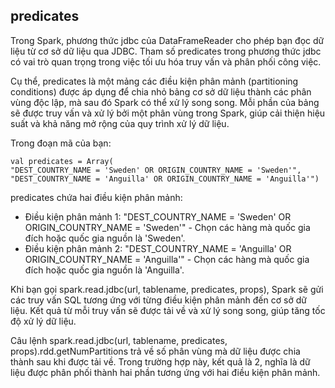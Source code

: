## predicates

Trong Spark, phương thức jdbc của DataFrameReader cho phép bạn đọc dữ liệu từ cơ sở dữ liệu qua JDBC. Tham số predicates
trong phương thức jdbc có vai trò quan trọng trong việc tối ưu hóa truy vấn và phân phối công việc.

Cụ thể, predicates là một mảng các điều kiện phân mảnh (partitioning conditions) được áp dụng để chia nhỏ bảng cơ sở dữ
liệu thành các phân vùng độc lập, mà sau đó Spark có thể xử lý song song. Mỗi phần của bảng sẽ được truy vấn và xử lý
bởi một phân vùng trong Spark, giúp cải thiện hiệu suất và khả năng mở rộng của quy trình xử lý dữ liệu.

Trong đoạn mã của bạn:

    val predicates = Array(
    "DEST_COUNTRY_NAME = 'Sweden' OR ORIGIN_COUNTRY_NAME = 'Sweden'",
    "DEST_COUNTRY_NAME = 'Anguilla' OR ORIGIN_COUNTRY_NAME = 'Anguilla'")

predicates chứa hai điều kiện phân mảnh:

- Điều kiện phân mảnh 1: "DEST_COUNTRY_NAME = 'Sweden' OR ORIGIN_COUNTRY_NAME = 'Sweden'" - Chọn các hàng mà quốc gia
  đích hoặc quốc gia nguồn là 'Sweden'.
- Điều kiện phân mảnh 2: "DEST_COUNTRY_NAME = 'Anguilla' OR ORIGIN_COUNTRY_NAME = 'Anguilla'" - Chọn các hàng mà quốc
  gia đích hoặc quốc gia nguồn là 'Anguilla'.

Khi bạn gọi spark.read.jdbc(url, tablename, predicates, props), Spark sẽ gửi các truy vấn SQL tương ứng với từng điều
kiện phân mảnh đến cơ sở dữ liệu. Kết quả từ mỗi truy vấn sẽ được tải về và xử lý song song, giúp tăng tốc độ xử lý dữ
liệu.

Câu lệnh spark.read.jdbc(url, tablename, predicates, props).rdd.getNumPartitions trả về số phân vùng mà dữ liệu được
chia thành sau khi được tải về. Trong trường hợp này, kết quả là 2, nghĩa là dữ liệu được phân phối thành hai phần tương
ứng với hai điều kiện phân mảnh.